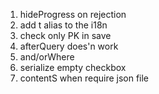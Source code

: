 1. hideProgress on rejection
2. add t alias to the i18n
3. check only PK in save
4. afterQuery does'n work
5. and/orWhere
6. serialize empty checkbox
7. contentS when require json file
